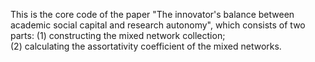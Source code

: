 This is the core code of the paper "The innovator's balance between academic social capital and research autonomy", which consists of two parts: 
(1) constructing the mixed network collection;  
(2) calculating the assortativity coefficient of the mixed networks.
